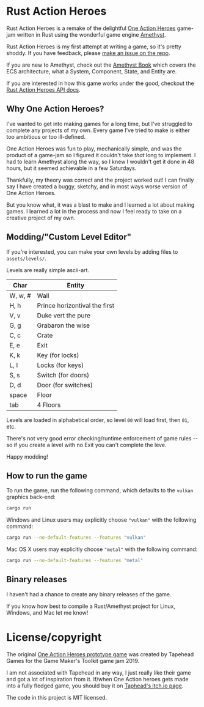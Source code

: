# Rust Action Heroes

Rust Action Heroes is a remake of the delightful [One Action Heroes][oah] game-jam written in Rust using the wonderful game engine [Amethyst][amethyst].

Rust Action Heroes is my first attempt at writing a game, so it's pretty shoddy.
If you have feedback, please [make an issue on the repo][issue].

If you are new to Amethyst, check out the [Amethyst Book][amethyst-book] which covers the ECS architecture, what a System, Component, State, and Entity are.

If you are interested in how this game works under the good, checkout the [Rust Action Heroes API docs][api-docs].

## Why One Action Heroes?

I've wanted to get into making games for a long time, but I've struggled to complete any projects of my own.
Every game I've tried to make is either too ambitious or too ill-defined.

One Action Heroes was fun to play, mechanically simple, and was the product of a game-jam so I figured it couldn't take _that_ long to implement.
I had to learn Amethyst along the way, so I knew I wouldn't get it done in 48 hours, but it seemed achievable in a few Saturdays.

Thankfully, my theory was correct and the project worked out!
I can finally say I have created a buggy, sketchy, and in most ways worse version of One Action Heroes.

But you know what, it was a blast to make and I learned a lot about making games.
I learned a lot in the process and now I feel ready to take on a creative project of my own.

## Modding/"Custom Level Editor"

If you're interested, you can make your own levels by adding files to `assets/levels/`.

Levels are really simple ascii-art.

| Char       | Entity                        |
| ---------- | ----------------------------- |
| W, w, #    | Wall                          |
| H, h       | Prince horizontival the first |
| V, v       | Duke vert the pure            |
| G, g       | Grabaron the wise             |
| C, c       | Crate                         |
| E, e       | Exit                          |
| K, k       | Key (for locks)               |
| L, l       | Locks (for keys)              |
| S, s       | Switch (for doors)            |
| D, d       | Door (for switches)           |
| space      | Floor                         |
| tab        | 4 Floors                      |

Levels are loaded in alphabetical order, so level `00` will load first, then `01`, etc.

There's not very good error checking/runtime enforcement of game rules -- so if you create a level with no Exit you can't complete the leve.

Happy modding!

## How to run the game

To run the game, run the following command, which defaults to the `vulkan` graphics back-end:

```bash
cargo run
```

Windows and Linux users may explicitly choose `"vulkan"` with the following command:

```bash
cargo run --no-default-features --features "vulkan"
```

Mac OS X users may explicitly choose `"metal"` with the following command:

```bash
cargo run --no-default-features --features "metal"
```

## Binary releases

I haven't had a chance to create any binary releases of the game.

If you know how best to compile a Rust/Amethyst project for Linux, Windows, and Mac let me know!

# License/copyright

The original [One Action Heroes prototype game][oah] was created by Tapehead Games for the Game Maker's Toolkit game jam 2019.

I am not associated with Tapehead in any way, I just really like their game and got a lot of inspiration from it.
If/when One Action heroes gets made into a fully fledged game, you should buy it on [Taphead's itch.io page][tapehead-games].

The code in this project is MIT licensed.

[tapehead-games]: https://tapehead-co.itch.io/
[oah]: https://tapehead-co.itch.io/one-action-heroes
[amethyst]: https://amethyst.rs/
[amethyst-book]: https://book.amethyst.rs/stable/
[issue]: https://github.com/pop/rust-action-heroes/issues/
[api-docs]: https://pop.github.io/rust-action-heroes/

